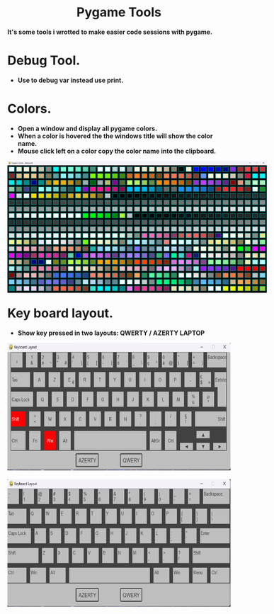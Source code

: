 <h1 align='center'>Pygame Tools</a></h1><p align='center'><b>


It's some tools i wrotted to make easier code sessions with pygame.

# Debug Tool.
- Use to debug var instead use print.

# Colors.
- Open a window and display all pygame colors.
- When a color is hovered the the windows title will show the color name.
- Mouse click left on a color copy the color name into the clipboard.
<p align="center" style="width:586px; height:288px;"><img src="screenshots/colors.png"></p>

# Key board layout.
- Show key pressed in two layouts: QWERTY / AZERTY LAPTOP
<div style="display: flex; flex-direction:column; gap:20px;">
    <img style="width:586px; height:288px;" src="screenshots/azerty_layout.png">
    <img style="width:586px; height:288px;" src="screenshots/qwerty_layout.png">
</div>